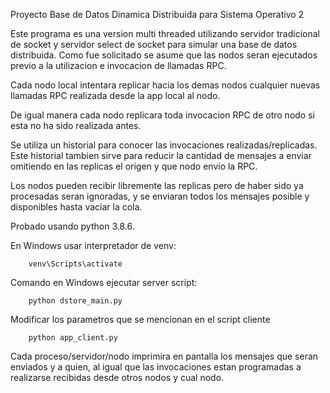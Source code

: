 Proyecto Base de Datos Dinamica Distribuida para Sistema Operativo 2

Este programa es una version multi threaded utilizando servidor tradicional de socket y servidor select de socket para simular una base de datos distribuida. Como fue solicitado se asume que las nodos seran ejecutados previo a la utilizacion e invocacion de llamadas RPC.

Cada nodo local intentara replicar hacia los demas nodos cualquier nuevas llamadas RPC realizada desde la app local al nodo.

De igual manera cada nodo replicara toda invocacion RPC de otro nodo si esta no ha sido realizada antes.

Se utiliza un historial para conocer las invocaciones realizadas/replicadas. Este historial tambien sirve para reducir la cantidad de mensajes a enviar omitiendo en las replicas el origen y que nodo envio la RPC.

Los nodos pueden recibir libremente las replicas pero de haber sido ya procesadas seran ignoradas, y se enviaran todos los mensajes posible y disponibles hasta vaciar la cola.

Probado usando python 3.8.6.

En Windows usar interpretador de venv:
```console
    venv\Scripts\activate
```  

Comando en Windows ejecutar server script:
```console
    python dstore_main.py
```

Modificar los parametros que se mencionan en el script cliente
```console
    python app_client.py
```

Cada proceso/servidor/nodo imprimira en pantalla los mensajes que seran enviados y a quien, al igual que las invocaciones estan programadas a realizarse recibidas desde otros nodos y cual nodo.


